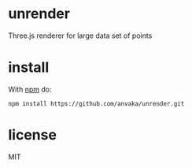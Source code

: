 # unrender

Three.js renderer for large data set of points

# install

With [npm](https://npmjs.org) do:

```
npm install https://github.com/anvaka/unrender.git
```

# license

MIT
